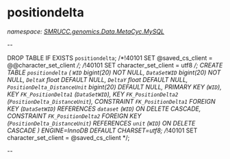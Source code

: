 ﻿# positiondelta
_namespace: [SMRUCC.genomics.Data.MetaCyc.MySQL](./index.md)_

--
 
 DROP TABLE IF EXISTS `positiondelta`;
 /*!40101 SET @saved_cs_client = @@character_set_client */;
 /*!40101 SET character_set_client = utf8 */;
 CREATE TABLE `positiondelta` (
 `WID` bigint(20) NOT NULL,
 `DataSetWID` bigint(20) NOT NULL,
 `DeltaX` float DEFAULT NULL,
 `DeltaY` float DEFAULT NULL,
 `PositionDelta_DistanceUnit` bigint(20) DEFAULT NULL,
 PRIMARY KEY (`WID`),
 KEY `FK_PositionDelta1` (`DataSetWID`),
 KEY `FK_PositionDelta2` (`PositionDelta_DistanceUnit`),
 CONSTRAINT `FK_PositionDelta1` FOREIGN KEY (`DataSetWID`) REFERENCES `dataset` (`WID`) ON DELETE CASCADE,
 CONSTRAINT `FK_PositionDelta2` FOREIGN KEY (`PositionDelta_DistanceUnit`) REFERENCES `unit` (`WID`) ON DELETE CASCADE
 ) ENGINE=InnoDB DEFAULT CHARSET=utf8;
 /*!40101 SET character_set_client = @saved_cs_client */;
 
 --




